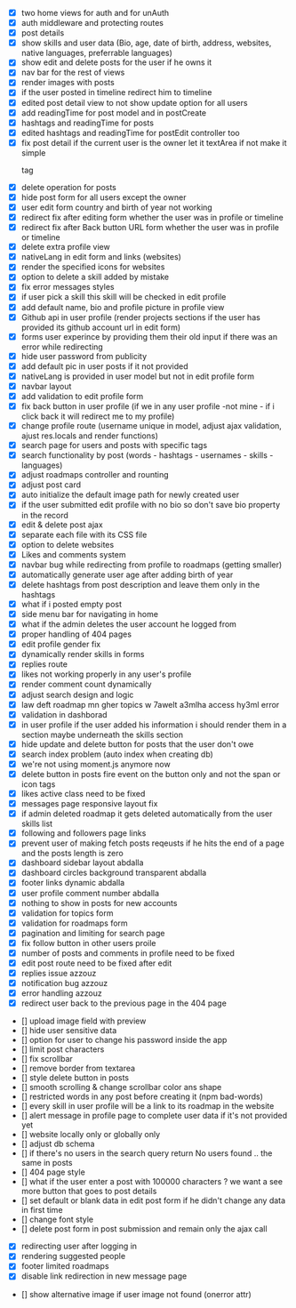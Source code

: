 - [x] two home views for auth and for unAuth
- [x] auth middleware and protecting routes
- [x] post details
- [x] show skills and user data (Bio, age, date of birth, address, websites, native languages, preferrable languages)
- [x] show edit and delete posts for the user if he owns it
- [x] nav bar for the rest of views
- [x] render images with posts
- [x] if the user posted in timeline redirect him to timeline
- [x] edited post detail view to not show update option for all users
- [x] add readingTime for post model and in postCreate
- [x] hashtags and readingTime for posts
- [x] edited hashtags and readingTime for postEdit controller too
- [x] fix post detail if the current user is the owner let it textArea if not make it simple <p> tag
- [x] delete operation for posts
- [x] hide post form for all users except the owner
- [x] user edit form country and birth of year not working
- [x] redirect fix after editing form whether the user was in profile or timeline
- [x] redirect fix after Back button URL form whether the user was in profile or timeline
- [x] delete extra profile view
- [x] nativeLang in edit form and links (websites)
- [x] render the specified icons for websites
- [x] option to delete a skill added by mistake
- [x] fix error messages styles
- [x] if user pick a skill this skill will be checked in edit profile
- [x] add default name, bio and profile picture in profile view
- [x] Github api in user profile (render projects sections if the user has provided its github account url in edit form)
- [x] forms user experince by providing them their old input if there was an error while redirecting
- [x] hide user password from publicity
- [x] add default pic in user posts if it not provided
- [x] nativeLang is provided in user model but not in edit profile form
- [x] navbar layout
- [x] add validation to edit profile form
- [x] fix back button in user profile (if we in any user profile -not mine - if i click back it will redirect me to my profile)
- [x] change profile route (username unique in model, adjust ajax validation, ajust res.locals and render functions)
- [x] search page for users and posts with specific tags
- [x] search functionality by post (words - hashtags - usernames - skills - languages)
- [x] adjust roadmaps controller and rounting
- [x] adjust post card
- [x] auto initialize the default image path for newly created user
- [x] if the user submitted edit profile with no bio so don't save bio property in the record
- [x] edit & delete post ajax
- [x] separate each file with its CSS file
- [x] option to delete websites
- [x] Likes and comments system
- [x] navbar bug while redirecting from profile to roadmaps (getting smaller)
- [x] automatically generate user age after adding birth of year
- [x] delete hashtags from post description and leave them only in the hashtags
- [x] what if i posted empty post
- [X] side menu bar for navigating in home
- [x] what if the admin deletes the user account he logged from
- [x] proper handling of 404 pages
- [x] edit profile gender fix
- [x] dynamically render skills in forms
- [x] replies route
- [x] likes not working properly in any user's profile
- [x] render comment count dynamically
- [x] adjust search design and logic
- [x] law deft roadmap mn gher topics w 7awelt a3mlha access hy3ml error
- [X] validation in dashborad
- [X] in user profile if the user added his information i should render them in a section maybe underneath the skills section
- [X] hide update and delete button for posts that the user don't owe
- [x] search index problem (auto index when creating db)
- [x] we're not using moment.js anymore now
- [x] delete button in posts fire event on the button only and not the span or icon tags
- [X] likes active class need to be fixed
- [X] messages page responsive layout fix
- [X] if admin deleted roadmap it gets deleted automatically from the user skills list
- [X] following and followers page links
- [X] prevent user of making fetch posts reqeusts if he hits the end of a page and the posts length is zero
- [x] dashboard sidebar layout abdalla
- [x] dashboard circles background transparent abdalla
- [x] footer links dynamic abdalla
- [x] user profile comment number abdalla
- [X] nothing to show in posts for new accounts
- [X] validation for topics form
- [X] validation for roadmaps form
- [X] pagination and limiting for search page
- [X] fix follow button in other users proile
- [X] number of posts and comments in profile need to be fixed
- [X] edit post route need to be fixed after edit
- [X] replies issue azzouz
- [X] notification bug azzouz
- [X] error handling azzouz
- [X] redirect user back to the previous page in the 404 page
- [] upload image field with preview
- [] hide user sensitive data
- [] option for user to change his password inside the app
- [] limit post characters
- [] fix scrollbar
- [] remove border from textarea
- [] style delete button in posts
- [] smooth scrolling & change scrollbar color ans shape
- [] restricted words in any post before creating it (npm bad-words)
- [] every skill in user profile will be a link to its roadmap in the website
- [] alert message in profile page to complete user data if it's not provided yet
- [] website locally only or globally only
- [] adjust db schema
- [] if there's no users in the search query return No users found .. the same in posts
- [] 404 page style
- [] what if the user enter a post with 100000 characters ? we want a see more button that goes to post details
- [] set default or blank data in edit post form if he didn't change any data in first time
- [] change font style
- [] delete post form in post submission and remain only the ajax call
- [X] redirecting user after logging in
- [X] rendering suggested people
- [X] footer limited roadmaps
- [X] disable link redirection in new message page
- [] show alternative image if user image not found (onerror attr)
